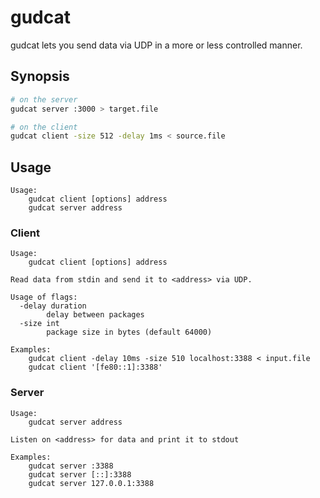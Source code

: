 # gudcat

gudcat lets you send data via UDP in a more or less controlled manner.

## Synopsis

```bash
# on the server
gudcat server :3000 > target.file

# on the client
gudcat client -size 512 -delay 1ms < source.file
```

## Usage

    Usage:
        gudcat client [options] address
        gudcat server address

### Client

    Usage:
        gudcat client [options] address

    Read data from stdin and send it to <address> via UDP.

    Usage of flags:
      -delay duration
        	delay between packages
      -size int
        	package size in bytes (default 64000)

    Examples:
        gudcat client -delay 10ms -size 510 localhost:3388 < input.file
        gudcat client '[fe80::1]:3388'


### Server

    Usage:
        gudcat server address

    Listen on <address> for data and print it to stdout

    Examples:
        gudcat server :3388
        gudcat server [::]:3388
        gudcat server 127.0.0.1:3388
